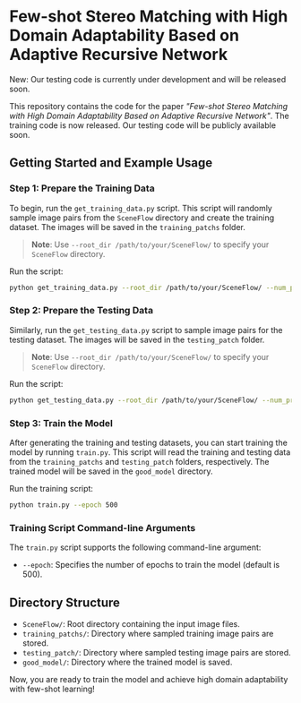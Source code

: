 # Few-shot Stereo Matching with High Domain Adaptability Based on Adaptive Recursive Network

New: Our testing code is currently under development and will be released soon.

This repository contains the code for the paper *"Few-shot Stereo Matching with High Domain Adaptability Based on Adaptive Recursive Network"*. The training code is now released. Our testing code will be publicly available soon.

## Getting Started and Example Usage

### Step 1: Prepare the Training Data

To begin, run the `get_training_data.py` script. This script will randomly sample image pairs from the `SceneFlow` directory and create the training dataset. The images will be saved in the `training_patchs` folder.

> **Note**: Use `--root_dir /path/to/your/SceneFlow/` to specify your `SceneFlow` directory.

Run the script:

```bash
python get_training_data.py --root_dir /path/to/your/SceneFlow/ --num_processes 4 --images_num 500
```

### Step 2: Prepare the Testing Data

Similarly, run the `get_testing_data.py` script to sample image pairs for the testing dataset. The images will be saved in the `testing_patch` folder.

> **Note**: Use `--root_dir /path/to/your/SceneFlow/` to specify your `SceneFlow` directory.

Run the script:

```bash
python get_testing_data.py --root_dir /path/to/your/SceneFlow/ --num_processes 4 --images_num 500
```

### Step 3: Train the Model

After generating the training and testing datasets, you can start training the model by running `train.py`. This script will read the training and testing data from the `training_patchs` and `testing_patch` folders, respectively. The trained model will be saved in the `good_model` directory.

Run the training script:

```bash
python train.py --epoch 500
```

### Training Script Command-line Arguments

The `train.py` script supports the following command-line argument:

- `--epoch`: Specifies the number of epochs to train the model (default is 500).

## Directory Structure

- `SceneFlow/`: Root directory containing the input image files.
- `training_patchs/`: Directory where sampled training image pairs are stored.
- `testing_patch/`: Directory where sampled testing image pairs are stored.
- `good_model/`: Directory where the trained model is saved.

Now, you are ready to train the model and achieve high domain adaptability with few-shot learning!

